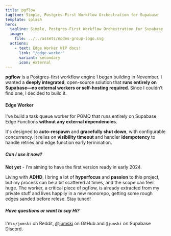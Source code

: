 ```yaml
---
title: pgflow
tagline: Simple, Postgres-First Workflow Orchestration for Supabase
template: splash
hero:
  tagline: Simple, Postgres-First Workflow Orchestration for Supabase
  image:
    file: ../../assets/nodes-group-logo.svg
  actions:
    - text: Edge Worker WIP docs!
      link: "/edge-worker"
      variant: secondary
      icon: external
---
```


**pgflow** is a Postgres-first workflow engine I began building in November. I wanted a **deeply integrated**, open-source solution that **runs entirely on Supabase—no external workers or self-hosting required**. Since I couldn’t find one, I decided to build it.

#### Edge Worker

I've build a task queue worker for PGMQ that runs entirely on Supabase Edge Functions
**without any external dependencies**.

It's designed to **auto-respawn** and **gracefully shut down**, with configurable concurrency. It relies on **visibility timeout** and handler **idempotency** to handle retries and edge function early termination.

##### Can I use it now?

**Not yet** - I'm aiming to have the first version ready in early 2024.

Living with **ADHD**, I bring a lot of **hyperfocus** and **passion** to this project, but my process can be a bit scattered at times, and the scope can feel huge.
The worker, a critical piece of pgflow, is already extracted from my private stuff and lives happily in a new monorepo, getting some rough edges sanded before relese. Stay tuned!

##### Have questions or want to say Hi?

I'm `u/jumski` on Reddit, [@jumski](https://github.com/jumski) on GitHub and `@jumski` on Supabase Discord.

